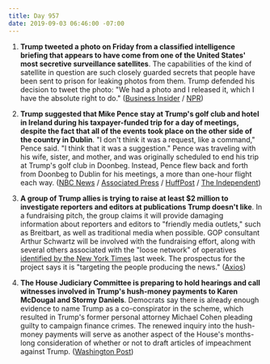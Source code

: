 ```yaml
---
title: Day 957
date: 2019-09-03 06:46:00 -07:00
---
```


1. **Trump tweeted a photo on Friday from a classified intelligence briefing that appears to have come from one of the United States' most secretive surveillance satellites**. The capabilities of the kind of satellite in question are such closely guarded secrets that people have been sent to prison for leaking photos from them. Trump defended his decision to tweet the photo: "We had a photo and I released it, which I have the absolute right to do." ([Business Insider](https://www.businessinsider.com/trump-tweet-photo-usa-224-advanced-spy-satellite-2019-9) / [NPR](https://www.npr.org/2019/09/02/756673481/amateurs-identify-u-s-spy-satellite-behind-president-trumps-tweet))

2. **Trump suggested that Mike Pence stay at Trump's golf club and hotel in Ireland during his taxpayer-funded trip for a day of meetings, despite the fact that all of the events took place on the other side of the country in Dublin**. "I don't think it was a request, like a command," Pence said. "I think that it was a suggestion." Pence was traveling with his wife, sister, and mother, and was originally scheduled to end his trip at Trump's golf club in Doonbeg. Instead, Pence flew back and forth from Doonbeg to Dublin for his meetings, a more than one-hour flight each way. ([NBC News](https://www.nbcnews.com/politics/donald-trump/trump-made-suggestion-pence-stay-president-s-irish-golf-club-n1049026) / [Associated Press](https://apnews.com/0604821ef5cb478eb0eaaa0212bb5fcd) / [HuffPost](https://www.huffpost.com/entry/mike-pence-doonbeg-dublin-gold-course_n_5d6e06ffe4b011080453bda9) / [The Independent](https://www.independent.co.uk/news/world/europe/mike-pence-trump-golf-resort-doonbeg-ireland-visit-leo-varadkar-a9089541.html))

3. **A group of Trump allies is trying to raise at least $2 million to investigate reporters and editors at publications Trump doesn't like**. In a fundraising pitch, the group claims it will provide damaging information about reporters and editors to "friendly media outlets," such as Breitbart, as well as traditional media when possible. GOP consultant Arthur Schwartz will be involved with the fundraising effort, along with several others associated with the "loose network" of operatives [identified by the New York Times](https://www.nytimes.com/2019/08/25/us/politics/trump-allies-news-media.html) last week. The prospectus for the project says it is "targeting the people producing the news." ([Axios](https://www.axios.com/2020-presidential-campaign-trump-allies-journalists-6733432f-b008-45d3-99c2-9dca7931faff.html))

4. **The House Judiciary Committee is preparing to hold hearings and call witnesses involved in Trump's hush-money payments to Karen McDougal and Stormy Daniels**. Democrats say there is already enough evidence to name Trump as a co-conspirator in the scheme, which resulted in Trump's former personal attorney Michael Cohen pleading guilty to campaign finance crimes. The renewed inquiry into the hush-money payments will serve as another aspect of the House's months-long consideration of whether or not to draft articles of impeachment against Trump. ([Washington Post](https://www.washingtonpost.com/politics/congressional-democrats-plan-to-launch-inquiry-into-trumps-alleged-role-in-scheme-to-silence-affair-accusations/2019/09/02/d5075548-c9ad-11e9-8067-196d9f17af68_story.html))